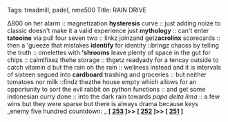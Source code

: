 Tags: treadmill, padel, nme500
Title: RAIN DRIVE
  
∆800 on her alarm :: magnetization **hysteresis** curve :: just adding noize to classic doesn't make it a valid experience just **mythology** :: can't enter **tatooine** via pull four seven two :: linkz joinzand getz**acrolinx** scorecards :: then a 'gueeze that mistakes **identify** for identity ::bringz chaoss by telling the truth :: omelettes with **'shrooms** leave plenty of space in the gut for chips :: calmlfixez thehe storage :: thgetz readyady for a tencay outside to catch vitamin d but the rain oh the rain :: wellness instead and it is intervals of sixteen segued into **cardboard** trashing and groceries :: but neither tomatoes nor milk ::findz thezthe house empty which allows for an opportunity to sort the evil rabbit on python functions :: and get some indonesian curry done :: into the dark rain towards _papa delta lima_ :: a few wins but they were sparse but there is always drama because keys  
_enemy five hundred countdown: _  **[ [253](https://www.allmusic.com/album/exile-on-main-street-mw0000887138) ]>> [ [252](https://www.allmusic.com/album/visions-mw0002289255) ]>> [ [251](https://www.allmusic.com/album/surfs-up-mw0000316801) ]**  
